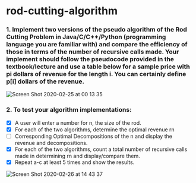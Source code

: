# rod-cutting-algorithm

### 1. Implement two versions of the pseudo algorithm of the Rod Cutting Problem in Java/C/C++/Python (programming language you are familiar with) and compare the efficiency of those in terms of the number of recursive calls made. Your implement should follow the pseudocode provided in the textbook/lecture and use a table below for a sample price with pi dollars of revenue for the length i. You can certainly define p[i] dollars of the revenue.

![Screen Shot 2020-02-25 at 00 13 35](https://user-images.githubusercontent.com/22626710/75385823-1f3b0b00-58a6-11ea-93a1-a17b8ac077a1.png)

### 2. To test your algorithm implementations:
- [x] A user will enter a number for n, the size of the rod.
- [x] For each of the two algorithms, determine the optimal revenue rn
- [ ] Corresponding Optimal Decompositions of the n and display the revenue and decompositions.
- [x] For each of the two algorithms, count a total number of recursive calls made in
determining rn and display/compare them.
- [x] Repeat a-c at least 5 times and show the results.

![Screen Shot 2020-02-26 at 14 43 37](https://user-images.githubusercontent.com/22626710/75385957-6923f100-58a6-11ea-90aa-acc08ce6ba88.png)
